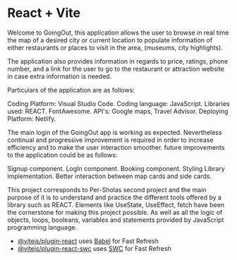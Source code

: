 # React + Vite

Welcome to GoingOut, this application allows the user to browse in real time the map of a desired city or current location to populate information of either restaurants or places to visit in the area, (museums, city highlights).


The application also provides information in regards to price, ratings, phone number, and a link for the user to go to the restaurant or attraction website in case extra information is needed.


Particulars of the application are as follows:


Coding Platform: Visual Studio Code.
Coding language: JavaScript.
Libraries used: REACT. FontAwesome.
API's: Google maps, Travel Advisor.
Deploying Platform: Netlify.


The main login of the GoingOut app is working as expected. Nevertheless continual and progressive improvement is required in order to increase efficiency and to make the user interaction smoother. future improvements to the application could be as follows:


Signup component.
LogIn component.
Booking component.
Styling Library implementation.
Better interaction between map cards and side cards.


This project corresponds to Per-Sholas second project and the main purpose of it is to understand and practice the different tools offered by a library such as REACT. Elements like UseState, UseEffect, fetch have been the cornerstone for making this project possible. As well as all the logic of objects, loops, booleans, variables and statements provided by JavaScript programming language.






- [@vitejs/plugin-react](https://github.com/vitejs/vite-plugin-react/blob/main/packages/plugin-react/README.md) uses [Babel](https://babeljs.io/) for Fast Refresh
- [@vitejs/plugin-react-swc](https://github.com/vitejs/vite-plugin-react-swc) uses [SWC](https://swc.rs/) for Fast Refresh
